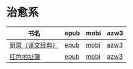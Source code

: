 # 治愈系

| 书名 | epub | mobi | azw3 |
| --- | --- | --- | --- |
| [厨房（译文经典）](http://ct.dalanmei.com/f/31084289-571737080-985b58) | [epub](http://ct.dalanmei.com/f/31084289-571737080-985b58) | [mobi](http://ct.dalanmei.com/f/31084289-571605107-1c55f0) | [azw3](http://ct.dalanmei.com/f/31084289-571916151-d46eda) |
| [红色地址簿](http://ct.dalanmei.com/f/31084289-571737301-d177be) | [epub](http://ct.dalanmei.com/f/31084289-571737301-d177be) | [mobi](http://ct.dalanmei.com/f/31084289-571604101-2771bc) | [azw3](http://ct.dalanmei.com/f/31084289-571916425-840e70) |
